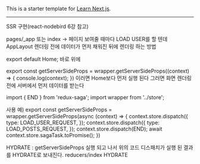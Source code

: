 This is a starter template for [Learn Next.js](https://nextjs.org/learn).

------------------------------------------------------------------------------------------

SSR 구현(react-nodebird 6강 참고)

pages/_app 또는 index -> 페이지 보여줄 때마다 LOAD USER를 할 텐데 AppLayout 렌더링 전에 데이터가 먼저 채워진 뒤에 렌더링 하는 방법

export default Home; 바로 위에

export const getServerSideProps = wrapper.getServerSideProps((context) => {
    console.log(context);
})
이러면 Home보다 먼저 실행 된다 그러면 화면 렌더링 전에 서버에서 먼저 데이터를 받는다

import { END } from 'redux-saga';
import wrapper from '../store';

사용 예)
export const getServerSideProps = wrapper.getServerSideProps(async (context) => {
    context.store.dispatch({
        type: LOAD_USER_REQUEST,
    });
    context.store.dispatch({
        type: LOAD_POSTS_REQUEST,
    });
    context.store.dispatch(END);
    await context.store.sagaTask.toPromise();
})

HYDRATE : getServerSideProps 실행 되고 나서 위의 코드 디스패치가 실행 된 결과를 HYDRATE로 보내진다.
reducers/index HYDRATE